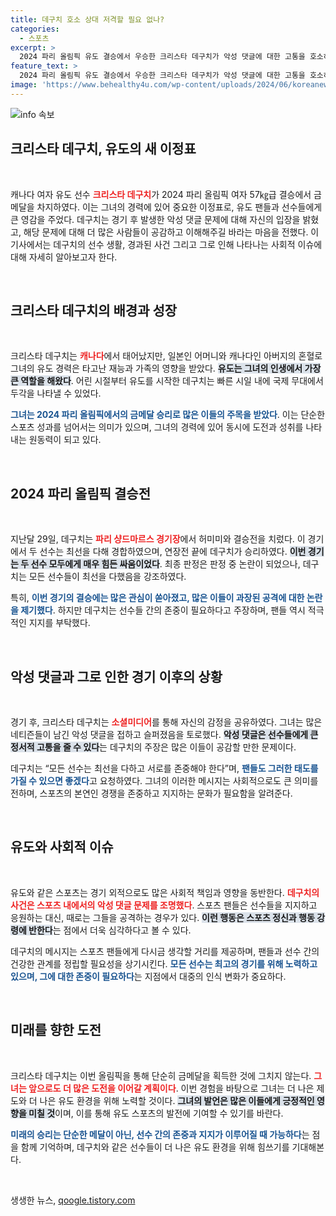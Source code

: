 ```yaml
---
title: 데구치 호소 상대 저격할 필요 없나?
categories:
  - 스포츠
excerpt: >
  2024 파리 올림픽 유도 결승에서 우승한 크리스타 데구치가 악성 댓글에 대한 고통을 호소하며 상처받은 선수들에게 존중을 요청했다. 존중의 메시지를 담은 그녀의 호소는 많은 이들의 공감을 불러일으키고 있다.
feature_text: >
  2024 파리 올림픽 유도 결승에서 우승한 크리스타 데구치가 악성 댓글에 대한 고통을 호소하며 상처받은 선수들에게 존중을 요청했다. 존중의 메시지를 담은 그녀의 호소는 많은 이들의 공감을 불러일으키고 있다.
image: 'https://www.behealthy4u.com/wp-content/uploads/2024/06/koreanews.jpg'
---
```


<p><img src="https://www.behealthy4u.com/wp-content/uploads/2024/06/koreanews.jpg" alt="info 속보" /></p>

<h2 data-ke-size="size26">크리스타 데구치, 유도의 새 이정표</h2>

<p data-ke-size="size16">&nbsp;</p>

<p>캐나다 여자 유도 선수 <b><span style="color: #ee2323;">크리스타 데구치</span></b>가 2024 파리 올림픽 여자 57㎏급 결승에서 금메달을 차지하였다. 이는 그녀의 경력에 있어 중요한 이정표로, 유도 팬들과 선수들에게 큰 영감을 주었다. 데구치는 경기 후 발생한 악성 댓글 문제에 대해 자신의 입장을 밝혔고, 해당 문제에 대해 더 많은 사람들이 공감하고 이해해주길 바라는 마음을 전했다. 이 기사에서는 데구치의 선수 생활, 경과된 사건 그리고 그로 인해 나타나는 사회적 이슈에 대해 자세히 알아보고자 한다.</p>

<p data-ke-size="size16">&nbsp;</p>

<h2 data-ke-size="size26">크리스타 데구치의 배경과 성장</h2>

<p data-ke-size="size16">&nbsp;</p>

<p>크리스타 데구치는 <b><span style="color: #ee2323;">캐나다</span></b>에서 태어났지만, 일본인 어머니와 캐나다인 아버지의 혼혈로 그녀의 유도 경력은 타고난 재능과 가족의 영향을 받았다. <b><span style="background-color: #21538527;">유도는 그녀의 인생에서 가장 큰 역할을 해왔다</span></b>. 어린 시절부터 유도를 시작한 데구치는 빠른 시일 내에 국제 무대에서 두각을 나타낼 수 있었다. </p>

<p><b><span style="color: #1a5490;">그녀는 2024 파리 올림픽에서의 금메달 승리로 많은 이들의 주목을 받았다</span></b>. 이는 단순한 스포츠 성과를 넘어서는 의미가 있으며, 그녀의 경력에 있어 동시에 도전과 성취를 나타내는 원동력이 되고 있다.</p>

<p data-ke-size="size16">&nbsp;</p>

<h2 data-ke-size="size26">2024 파리 올림픽 결승전</h2>

<p data-ke-size="size16">&nbsp;</p>

<p>지난달 29일, 데구치는 <b><span style="color: #ee2323;">파리 샹드마르스 경기장</span></b>에서 허미미와 결승전을 치렀다. 이 경기에서 두 선수는 최선을 다해 경합하였으며, 연장전 끝에 데구치가 승리하였다. <b><span style="background-color: #21538527;">이번 경기는 두 선수 모두에게 매우 힘든 싸움이었다</span></b>. 최종 판정은 판정 중 논란이 되었으나, 데구치는 모든 선수들이 최선을 다했음을 강조하였다.</p>

<p>특히, <b><span style="color: #1a5490;">이번 경기의 결승에는 많은 관심이 쏟아졌고, 많은 이들이 과장된 공격에 대한 논란을 제기했다</span></b>. 하지만 데구치는 선수들 간의 존중이 필요하다고 주장하며, 팬들 역시 적극적인 지지를 부탁했다. </p>

<p data-ke-size="size16">&nbsp;</p>

<h2 data-ke-size="size26">악성 댓글과 그로 인한 경기 이후의 상황</h2>

<p data-ke-size="size16">&nbsp;</p>

<p>경기 후, 크리스타 데구치는 <b><span style="color: #ee2323;">소셜미디어</span></b>를 통해 자신의 감정을 공유하였다. 그녀는 많은 네티즌들이 남긴 악성 댓글을 접하고 슬퍼졌음을 토로했다. <b><span style="background-color: #21538527;">악성 댓글은 선수들에게 큰 정서적 고통을 줄 수 있다</span></b>는 데구치의 주장은 많은 이들이 공감할 만한 문제이다.</p>

<p>데구치는 “모든 선수는 최선을 다하고 서로를 존중해야 한다”며, <b><span style="color: #1a5490;">팬들도 그러한 태도를 가질 수 있으면 좋겠다</span></b>고 요청하였다. 그녀의 이러한 메시지는 사회적으로도 큰 의미를 전하며, 스포츠의 본연인 경쟁을 존중하고 지지하는 문화가 필요함을 알려준다.</p>

<p data-ke-size="size16">&nbsp;</p>

<h2 data-ke-size="size26">유도와 사회적 이슈</h2>

<p data-ke-size="size16">&nbsp;</p>

<p>유도와 같은 스포츠는 경기 외적으로도 많은 사회적 책임과 영향을 동반한다. <b><span style="color: #ee2323;">데구치의 사건은 스포츠 내에서의 악성 댓글 문제를 조명했다</span></b>. 스포츠 팬들은 선수들을 지지하고 응원하는 대신, 때로는 그들을 공격하는 경우가 있다. <b><span style="background-color: #21538527;">이런 행동은 스포츠 정신과 행동 강령에 반한다</span></b>는 점에서 더욱 심각하다고 볼 수 있다.</p>

<p>데구치의 메시지는 스포츠 팬들에게 다시금 생각할 거리를 제공하며, 팬들과 선수 간의 건강한 관계를 정립할 필요성을 상기시킨다. <b><span style="color: #1a5490;">모든 선수는 최고의 경기를 위해 노력하고 있으며, 그에 대한 존중이 필요하다</span></b>는 지점에서 대중의 인식 변화가 중요하다.</p>

<p data-ke-size="size16">&nbsp;</p>

<h2 data-ke-size="size26">미래를 향한 도전</h2>

<p data-ke-size="size16">&nbsp;</p>

<p>크리스타 데구치는 이번 올림픽을 통해 단순히 금메달을 획득한 것에 그치지 않는다. <b><span style="color: #ee2323;">그녀는 앞으로도 더 많은 도전을 이어갈 계획이다</span></b>. 이번 경험을 바탕으로 그녀는 더 나은 제도와 더 나은 유도 환경을 위해 노력할 것이다. <b><span style="background-color: #21538527;">그녀의 발언은 많은 이들에게 긍정적인 영향을 미칠 것</span></b>이며, 이를 통해 유도 스포츠의 발전에 기여할 수 있기를 바란다.</p>

<p><b><span style="color: #1a5490;">미래의 승리는 단순한 메달이 아닌, 선수 간의 존중과 지지가 이루어질 때 가능하다</span></b>는 점을 함께 기억하며, 데구치와 같은 선수들이 더 나은 유도 환경을 위해 힘쓰기를 기대해본다.</p>

<p data-ke-size="size16">&nbsp;</p>
생생한 뉴스, <a href="https://qoogle.tistory.com" rel="dofollow">qoogle.tistory.com</a>


